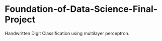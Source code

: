 # Foundation-of-Data-Science-Final-Project

Handwritten Digit Classification using multilayer perceptron.
